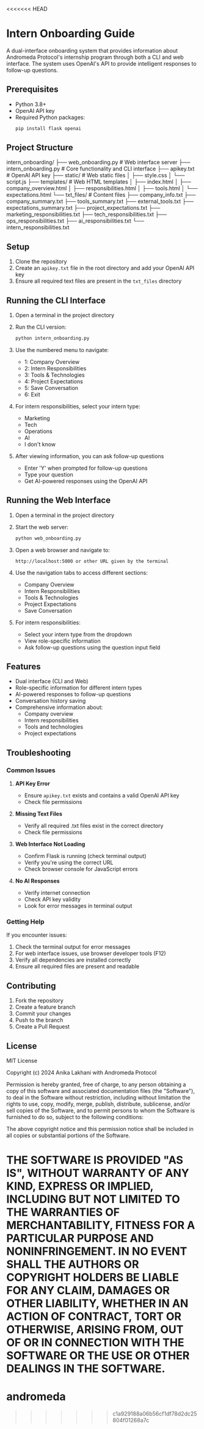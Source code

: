 <<<<<<< HEAD
# Intern Onboarding Guide

A dual-interface onboarding system that provides information about Andromeda Protocol's internship program through both a CLI and web interface. The system uses OpenAI's API to provide intelligent responses to follow-up questions.

## Prerequisites

- Python 3.8+
- OpenAI API key
- Required Python packages:
  ```bash
  pip install flask openai
  ```

## Project Structure
intern_onboarding/
├── web_onboarding.py # Web interface server
├── intern_onboarding.py # Core functionality and CLI interface
├── apikey.txt # OpenAI API key
├── static/ # Web static files
│ ├── style.css
│ └── script.js
├── templates/ # Web HTML templates
│ ├── index.html
│ ├── company_overview.html
│ ├── responsibilities.html
│ ├── tools.html
│ └── expectations.html
└── txt_files/ # Content files
├── company_info.txt
├── company_summary.txt
├── tools_summary.txt
├── external_tools.txt
├── expectations_summary.txt
├── project_expectations.txt
├── marketing_responsibilities.txt
├── tech_responsibilities.txt
├── ops_responsibilities.txt
├── ai_responsibilities.txt
└── intern_responsibilities.txt


## Setup

1. Clone the repository
2. Create an `apikey.txt` file in the root directory and add your OpenAI API key
3. Ensure all required text files are present in the `txt_files` directory

## Running the CLI Interface

1. Open a terminal in the project directory
2. Run the CLI version:
   ```bash
   python intern_onboarding.py
   ```
3. Use the numbered menu to navigate:
   - 1: Company Overview
   - 2: Intern Responsibilities
   - 3: Tools & Technologies
   - 4: Project Expectations
   - 5: Save Conversation
   - 6: Exit

4. For intern responsibilities, select your intern type:
   - Marketing
   - Tech
   - Operations
   - AI
   - I don't know

5. After viewing information, you can ask follow-up questions
   - Enter 'Y' when prompted for follow-up questions
   - Type your question
   - Get AI-powered responses using the OpenAI API

## Running the Web Interface

1. Open a terminal in the project directory
2. Start the web server:
   ```bash
   python web_onboarding.py
   ```
3. Open a web browser and navigate to:
   ```
   http://localhost:5000 or other URL given by the terminal
   ```
4. Use the navigation tabs to access different sections:
   - Company Overview
   - Intern Responsibilities
   - Tools & Technologies
   - Project Expectations
   - Save Conversation

5. For intern responsibilities:
   - Select your intern type from the dropdown
   - View role-specific information
   - Ask follow-up questions using the question input field

## Features

- Dual interface (CLI and Web)
- Role-specific information for different intern types
- AI-powered responses to follow-up questions
- Conversation history saving
- Comprehensive information about:
  - Company overview
  - Intern responsibilities
  - Tools and technologies
  - Project expectations

## Troubleshooting

### Common Issues

1. **API Key Error**
   - Ensure `apikey.txt` exists and contains a valid OpenAI API key
   - Check file permissions

2. **Missing Text Files**
   - Verify all required .txt files exist in the correct directory
   - Check file permissions

3. **Web Interface Not Loading**
   - Confirm Flask is running (check terminal output)
   - Verify you're using the correct URL
   - Check browser console for JavaScript errors

4. **No AI Responses**
   - Verify internet connection
   - Check API key validity
   - Look for error messages in terminal output

### Getting Help

If you encounter issues:
1. Check the terminal output for error messages
2. For web interface issues, use browser developer tools (F12)
3. Verify all dependencies are installed correctly
4. Ensure all required files are present and readable

## Contributing

1. Fork the repository
2. Create a feature branch
3. Commit your changes
4. Push to the branch
5. Create a Pull Request

## License

MIT License

Copyright (c) 2024 Anika Lakhani with Andromeda Protocol

Permission is hereby granted, free of charge, to any person obtaining a copy
of this software and associated documentation files (the "Software"), to deal
in the Software without restriction, including without limitation the rights
to use, copy, modify, merge, publish, distribute, sublicense, and/or sell
copies of the Software, and to permit persons to whom the Software is
furnished to do so, subject to the following conditions:

The above copyright notice and this permission notice shall be included in all
copies or substantial portions of the Software.

THE SOFTWARE IS PROVIDED "AS IS", WITHOUT WARRANTY OF ANY KIND, EXPRESS OR
IMPLIED, INCLUDING BUT NOT LIMITED TO THE WARRANTIES OF MERCHANTABILITY,
FITNESS FOR A PARTICULAR PURPOSE AND NONINFRINGEMENT. IN NO EVENT SHALL THE
AUTHORS OR COPYRIGHT HOLDERS BE LIABLE FOR ANY CLAIM, DAMAGES OR OTHER
LIABILITY, WHETHER IN AN ACTION OF CONTRACT, TORT OR OTHERWISE, ARISING FROM,
OUT OF OR IN CONNECTION WITH THE SOFTWARE OR THE USE OR OTHER DEALINGS IN THE
SOFTWARE.
=======
# andromeda
>>>>>>> c1a929188a06b56cf1df78d2dc25804f01268a7c
